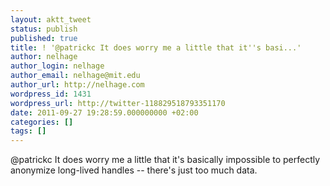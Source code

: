 ```yaml
---
layout: aktt_tweet
status: publish
published: true
title: ! '@patrickc It does worry me a little that it''s basi...'
author: nelhage
author_login: nelhage
author_email: nelhage@mit.edu
author_url: http://nelhage.com
wordpress_id: 1431
wordpress_url: http://twitter-118829518793351170
date: 2011-09-27 19:28:59.000000000 +02:00
categories: []
tags: []
---
```

@patrickc It does worry me a little that it's basically impossible to perfectly anonymize long-lived handles -- there's just too much data.
